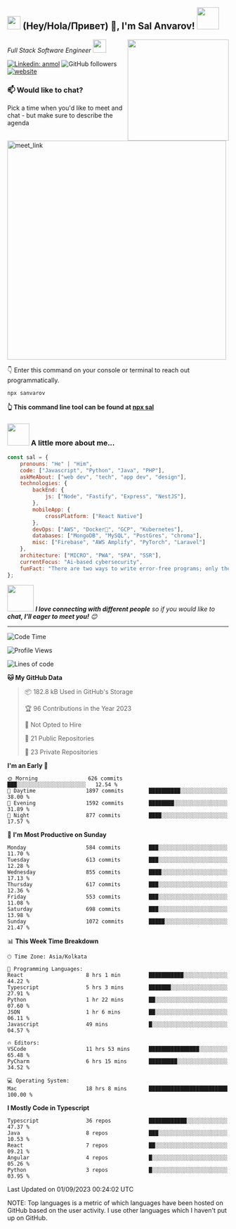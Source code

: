 <h2><img src="https://emojis.slackmojis.com/emojis/images/1531849430/4246/blob-sunglasses.gif?1531849430" width="30"/> (Hey/Hola/Привет) 👋, I'm Sal Anvarov! <img src="https://media.giphy.com/media/12oufCB0MyZ1Go/giphy.gif" width="50"></h2>
<img align='right' src="https://www.sal-anvarov.com/assets/logo/logo-lg.png" width="230">
<p><em>Full Stack Software Engineer
</a><img src="https://media.giphy.com/media/WUlplcMpOCEmTGBtBW/giphy.gif" width="30"> 
</em></p>

[![Linkedin: anmol](https://img.shields.io/badge/-sal_anvarov-blue?style=flat-square&logo=Linkedin&logoColor=white&link=https://www.linkedin.com/in/sal-anvarov/)](https://www.linkedin.com/in/sal-anvarov/)
![GitHub followers](https://img.shields.io/github/followers/msanvarov?label=Follow&style=social)
[![website](https://img.shields.io/badge/Website-46a2f1.svg?&style=flat-square&logo=Google-Chrome&logoColor=white&link=https://sal-anvarov.com/)](https://sal-anvarov.com/)

### 📫 Would like to chat?

Pick a time when you'd like to meet and chat - but make sure to describe the agenda

<a href="https://calendly.com/msalanvarov/30min" target="_blank"><img width="498" alt="meet_link" src="https://user-images.githubusercontent.com/15426564/144297439-f530f383-e73e-41e0-9914-a9b7d3f432e5.png"></a>

👇 Enter this command on your console or terminal to reach out programmatically.

```bash
npx sanvarov
```
**👆 This command line tool can be found at [npx sal](https://github.com/msanvarov/npx-business-card)**

### <img src="https://media.giphy.com/media/VgCDAzcKvsR6OM0uWg/giphy.gif" width="50"> A little more about me...  

```javascript
const sal = {
    pronouns: "He" | "Him",
    code: ["Javascript", "Python", "Java", "PHP"],
    askMeAbout: ["web dev", "tech", "app dev", "design"],
    technologies: {
        backEnd: {
            js: ["Node", "Fastify", "Express", "NestJS"],
        },
        mobileApp: {
            crossPlatform: ["React Native"]
        },
        devOps: ["AWS", "Docker🐳", "GCP", "Kubernetes"],
        databases: ["MongoDB", "MySQL", "PostGres", "chroma"],
        misc: ["Firebase", "AWS Amplify", "PyTorch", "Laravel"]
    },
    architecture: ["MICRO", "PWA", "SPA", "SSR"],
    currentFocus: "Ai-based cybersecurity",
    funFact: "There are two ways to write error-free programs; only the third one works"
};
```

<img src="https://media.giphy.com/media/LnQjpWaON8nhr21vNW/giphy.gif" width="60"> <em><b>I love connecting with different people</b> so if you would like to <b>chat, I'll eager to meet you!</b> 😊</em>

---
<!--START_SECTION:waka-->
![Code Time](http://img.shields.io/badge/Code%20Time-2%2C248%20hrs%2022%20mins-blue)

![Profile Views](http://img.shields.io/badge/Profile%20Views-1633-blue)

![Lines of code](https://img.shields.io/badge/From%20Hello%20World%20I%27ve%20Written-4.8%20million%20lines%20of%20code-blue)

**🐱 My GitHub Data** 

> 📦 182.8 kB Used in GitHub's Storage 
 > 
> 🏆 96 Contributions in the Year 2023
 > 
> 🚫 Not Opted to Hire
 > 
> 📜 21 Public Repositories 
 > 
> 🔑 23 Private Repositories 
 > 
**I'm an Early 🐤** 

```text
🌞 Morning                626 commits         ███░░░░░░░░░░░░░░░░░░░░░░   12.54 % 
🌆 Daytime                1897 commits        ██████████░░░░░░░░░░░░░░░   38.00 % 
🌃 Evening                1592 commits        ████████░░░░░░░░░░░░░░░░░   31.89 % 
🌙 Night                  877 commits         ████░░░░░░░░░░░░░░░░░░░░░   17.57 % 
```
📅 **I'm Most Productive on Sunday** 

```text
Monday                   584 commits         ███░░░░░░░░░░░░░░░░░░░░░░   11.70 % 
Tuesday                  613 commits         ███░░░░░░░░░░░░░░░░░░░░░░   12.28 % 
Wednesday                855 commits         ████░░░░░░░░░░░░░░░░░░░░░   17.13 % 
Thursday                 617 commits         ███░░░░░░░░░░░░░░░░░░░░░░   12.36 % 
Friday                   553 commits         ███░░░░░░░░░░░░░░░░░░░░░░   11.08 % 
Saturday                 698 commits         ███░░░░░░░░░░░░░░░░░░░░░░   13.98 % 
Sunday                   1072 commits        █████░░░░░░░░░░░░░░░░░░░░   21.47 % 
```


📊 **This Week Time Breakdown** 

```text
🕑︎ Time Zone: Asia/Kolkata

💬 Programming Languages: 
React                    8 hrs 1 min         ███████████░░░░░░░░░░░░░░   44.22 % 
Typescript               5 hrs 3 mins        ███████░░░░░░░░░░░░░░░░░░   27.91 % 
Python                   1 hr 22 mins        ██░░░░░░░░░░░░░░░░░░░░░░░   07.60 % 
JSON                     1 hr 6 mins         ██░░░░░░░░░░░░░░░░░░░░░░░   06.11 % 
Javascript               49 mins             █░░░░░░░░░░░░░░░░░░░░░░░░   04.57 % 

🔥 Editors: 
VSCode                   11 hrs 53 mins      ████████████████░░░░░░░░░   65.48 % 
PyCharm                  6 hrs 15 mins       █████████░░░░░░░░░░░░░░░░   34.52 % 

💻 Operating System: 
Mac                      18 hrs 8 mins       █████████████████████████   100.00 % 
```

**I Mostly Code in Typescript** 

```text
Typescript               36 repos            ████████████░░░░░░░░░░░░░   47.37 % 
Java                     8 repos             ███░░░░░░░░░░░░░░░░░░░░░░   10.53 % 
React                    7 repos             ██░░░░░░░░░░░░░░░░░░░░░░░   09.21 % 
Angular                  4 repos             █░░░░░░░░░░░░░░░░░░░░░░░░   05.26 % 
Python                   3 repos             █░░░░░░░░░░░░░░░░░░░░░░░░   03.95 % 
```




 Last Updated on 01/09/2023 00:24:02 UTC
<!--END_SECTION:waka-->

NOTE: Top languages is a metric of which languages have been hosted on GitHub based on the user activity. I use other languages which I haven't put up on GitHub.
